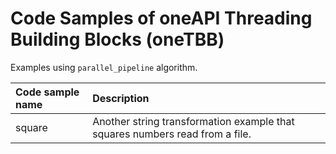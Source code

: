 # Code Samples of oneAPI Threading Building Blocks (oneTBB)
Examples using `parallel_pipeline` algorithm.

| Code sample name | Description
|:--- |:---
| square | Another string transformation example that squares numbers read from a file.
